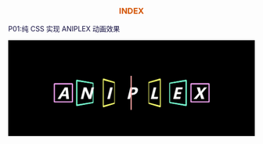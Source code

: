 <h3 style="text-align:center;color:#d35400">INDEX</h3>

<a href="" style="color:#130f40;text-decoration:blink;">P01:纯 CSS 实现 ANIPLEX 动画效果</a>

<img src="./src/source/images/aniplex.png" align=center/>

